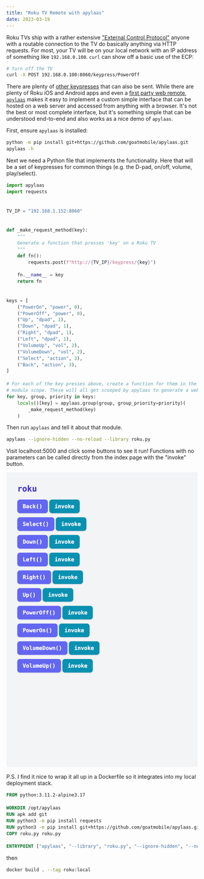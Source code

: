 ```yaml
---
title: "Roku TV Remote with apylaas"
date: 2023-03-19
---
```


Roku TVs ship with a rather extensive ["External Control Protocol"](https://developer.roku.com/docs/developer-program/dev-tools/external-control-api.md) anyone with a routable connection to the TV do basically anything via HTTP requests. For most, your TV will be on your local network with an IP address of something like `192.168.0.100`. `curl` can show off a basic use of the ECP:

```bash
# turn off the TV
curl -X POST 192.168.0.100:8060/keypress/PowerOff
```

There are plenty of [other keypresses](https://developer.roku.com/docs/developer-program/dev-tools/external-control-api.md#keypress-key-values) that can also be sent. While there are plenty of Roku iOS and Android apps and even a [first party web remote](http://devtools.web.roku.com/RokuRemote/), [`apylaas`](https://github.com/goatmobile/apylaas) makes it easy to implement a custom simple interface that can be hosted on a web server and accessed from anything with a browser. It's not the best or most complete interface, but it's something simple that can be understood end-to-end and also works as a nice demo of `apylaas`.

First, ensure `apylaas` is installed:

```bash
python -m pip install git+https://github.com/goatmobile/apylaas.git
apylaas -h
```

Next we need a Python file that implements the functionality. Here that will be a set of keypresses for common things (e.g. the D-pad, on/off, volume, play/select).

```python
import apylaas
import requests


TV_IP = "192.168.1.152:8060"


def _make_request_method(key):
    """
    Generate a function that presses 'key' on a Roku TV
    """
    def fn():
        requests.post(f"http://{TV_IP}/keypress/{key}")

    fn.__name__ = key
    return fn


keys = [
    ("PowerOn", "power", 0),
    ("PowerOff", "power", 0),
    ("Up", "dpad", 1),
    ("Down", "dpad", 1),
    ("Right", "dpad", 1),
    ("Left", "dpad", 1),
    ("VolumeUp", "vol", 2),
    ("VolumeDown", "vol", 2),
    ("Select", "action", 3),
    ("Back", "action", 3),
]

# For each of the key presses above, create a function for them in the local
# module scope. These will all get scooped by apylaas to generate a web UI
for key, group, priority in keys:
    locals()[key] = apylaas.group(group, group_priority=priority)(
        _make_request_method(key)
    )
```

Then run `apylaas` and tell it about that module.

```bash
apylaas --ignore-hidden --no-reload --library roku.py
```

Visit localhost:5000 and click some buttons to see it run! Functions with no parameters can be called directly from the index page with the "invoke" button.

![image.png](image.png)

P.S. I find it nice to wrap it all up in a Dockerfile so it integrates into my local deployment stack.

```Dockerfile
FROM python:3.11.2-alpine3.17

WORKDIR /opt/apylaas
RUN apk add git
RUN python3 -m pip install requests
RUN python3 -m pip install git+https://github.com/goatmobile/apylaas.git
COPY roku.py roku.py

ENTRYPOINT ["apylaas", "--library", "roku.py", "--ignore-hidden", "--no-reload"]
```

then

```bash
docker build . --tag roku:local
```